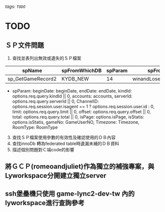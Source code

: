 ###### tags: `TODO`

# TODO
## ＳＰ文件問題
 1. 查找並表列出無效或遺失的ＳＰ檔案


| spName | spFromWhichDB | spParam | spFromDao | spFromScreen |
|----|----|----|----|----|
| sp_GetGameRecord2 | KYDB_NEW | 14 | winandLoseReportDao.js | winAndLoseReport.js |
- spParam:
        beginDate: beginDate,
        endDate: endDate,
        kindId: options.req.query.kindId || 0,
        accounts: accounts,
        serverId: options.req.query.serverId || 0,
        ChannelID: options.req.session.user.isagent == 1 ? options.req.session.user.id : 0,
        limit: options.req.query.limit || 0,
        offset: options.req.query.offset || 0,
        total: options.req.query.total || 0,
        isPage: options.isPage,
        isStatis: options.isStatis,
        gameNo: GameUserNO,
        Timezone: Timezone,
        RoomType: RoomType


 3. 查找ＳＰ檔案使用參數的有效性及確認使用的ＤＢ內容
 4. 查找innoDb 轉為federated table時遺漏未補的ＤＢ資料
 5. 描述個別問題對Ｃ端code的影響

## 將ＧＣＰ(romeoandjuliet)作為獨立的補強專案，與Lyworkspace分開建立獨立server

## ssh堡壘機只使用 game-lync2-dev-tw 內的lyworkspace進行查詢參考
